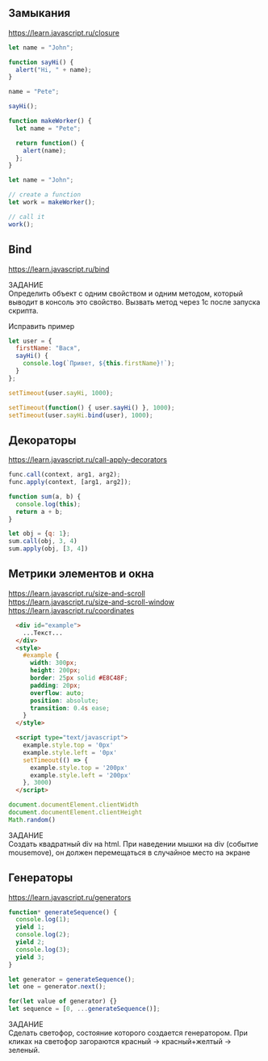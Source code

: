 ## Замыкания
https://learn.javascript.ru/closure

```js
let name = "John";

function sayHi() {
  alert("Hi, " + name);
}

name = "Pete";

sayHi();
```

```js
function makeWorker() {
  let name = "Pete";

  return function() {
    alert(name);
  };
}

let name = "John";

// create a function
let work = makeWorker();

// call it
work();
```

## Bind
https://learn.javascript.ru/bind

ЗАДАНИЕ \
Определить объект с одним свойством и одним методом, который выводит в консоль это свойство. Вызвать метод через 1с после запуска скрипта.

Исправить пример
```js
let user = {
  firstName: "Вася",
  sayHi() {
    console.log(`Привет, ${this.firstName}!`);
  }
};

setTimeout(user.sayHi, 1000);
```

```js
setTimeout(function() { user.sayHi() }, 1000);
setTimeout(user.sayHi.bind(user), 1000);
```

## Декораторы
https://learn.javascript.ru/call-apply-decorators
```js
func.call(context, arg1, arg2);
func.apply(context, [arg1, arg2]);

function sum(a, b) {
  console.log(this);
  return a + b;
}

let obj = {q: 1};
sum.call(obj, 3, 4)
sum.apply(obj, [3, 4])
```

## Метрики элементов и окна
https://learn.javascript.ru/size-and-scroll \
https://learn.javascript.ru/size-and-scroll-window \
https://learn.javascript.ru/coordinates

```html
  <div id="example">
    ...Текст...
  </div>
  <style>
    #example {
      width: 300px;
      height: 200px;
      border: 25px solid #E8C48F;
      padding: 20px;
      overflow: auto;
      position: absolute;
      transition: 0.4s ease;
    }
  </style>

  <script type="text/javascript">
    example.style.top = '0px'
    example.style.left = '0px'
    setTimeout(() => {
      example.style.top = '200px'
      example.style.left = '200px'
    }, 3000)
  </script>
```

```js
document.documentElement.clientWidth
document.documentElement.clientHeight
Math.random()
```

ЗАДАНИЕ \
Создать квадратный div на html. При наведении мышки на div (событие mousemove), он должен перемещаться в случайное место на экране

## Генераторы
https://learn.javascript.ru/generators

```js
function* generateSequence() {
  console.log(1);
  yield 1;
  console.log(2);
  yield 2;
  console.log(3);
  yield 3;
}

let generator = generateSequence();
let one = generator.next();

for(let value of generator) {}
let sequence = [0, ...generateSequence()];
```

ЗАДАНИЕ \
Сделать светофор, состояние которого создается генератором. При кликах на светофор загораются красный -> красный+желтый -> зеленый.
